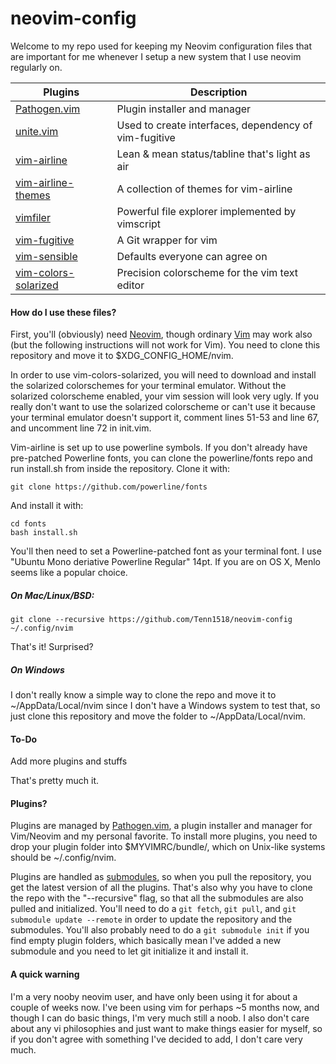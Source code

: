 # **neovim-config**

Welcome to my repo used for keeping my Neovim configuration files that are important for me whenever I setup a new system that I use neovim regularly on.

 Plugins | Description
 ------- | -----------
 [Pathogen.vim](https://github.com/tpope/vim-pathogen) | Plugin installer and manager
 [unite.vim](https://github.com/https://github.com/Shougo/unite.vim) | Used to create interfaces, dependency of vim-fugitive
 [vim-airline](https://github.com/vim-airline/vim-airline) | Lean & mean status/tabline that's light as air
 [vim-airline-themes](https://github.com/vim-airline/vim-airline-themes) | A collection of themes for vim-airline
 [vimfiler](https://github.com/Shougo/vimfiler.vim) | Powerful file explorer implemented by vimscript
 [vim-fugitive](https://github.com/tpope/vim-fugitive) | A Git wrapper for vim
 [vim-sensible](https://github.com/tpope/vim-sensible) | Defaults everyone can agree on
 [vim-colors-solarized](https://github.com/altercation/vim-colors-solarized) | Precision colorscheme for the vim text editor

#### How do I use these files?
First, you'll (obviously) need [Neovim](https://github.com/neovim/neovim), though ordinary [Vim](https://github.com/vim/vim) may work also (but the following instructions will not work for Vim). You need to clone this repository and move it to $XDG_CONFIG_HOME/nvim.

In order to use vim-colors-solarized, you will need to download and install the solarized colorschemes for your terminal emulator. Without the solarized colorscheme enabled, your vim session will look very ugly. If you really don't want to use the solarized colorscheme or can't use it because your terminal emulator doesn't support it, comment lines 51-53 and line 67, and uncomment line 72 in init.vim.


Vim-airline is set up to use powerline symbols. If you don't already have pre-patched Powerline fonts, you can clone the powerline/fonts repo and run install.sh from inside the repository. Clone it with:
```
git clone https://github.com/powerline/fonts
```
And install it with:
```
cd fonts
bash install.sh
```
You'll then need to set a Powerline-patched font as your terminal font. I use "Ubuntu Mono deriative Powerline Regular" 14pt. If you are on OS X, Menlo seems like a popular choice.

##### On Mac/Linux/BSD:
```
git clone --recursive https://github.com/Tenn1518/neovim-config ~/.config/nvim
```
That's it! Surprised?

##### On Windows
I don't really know a simple way to clone the repo and move it to ~/AppData/Local/nvim since I don't have a Windows system to test that, so just clone this repository and move the folder to ~/AppData/Local/nvim.

#### To-Do
Add more plugins and stuffs

That's pretty much it.

#### Plugins?
Plugins are managed by [Pathogen.vim](https://github.com/tpope/vim-pathogen), a plugin installer and manager for Vim/Neovim and my personal favorite. To install more plugins, you need to drop your plugin folder into $MYVIMRC/bundle/, which on Unix-like systems should be ~/.config/nvim. 

Plugins are handled as [submodules](https://www.git-scm.com/book/en/v2/Git-Tools-Submodules), so when you pull the repository, you get the latest version of all the plugins. That's also why you have to clone the repo with the "--recursive" flag, so that all the submodules are also pulled and initialized. You'll need to do a `git fetch`, `git pull`, and `git submodule update --remote` in order to update the repository and the submodules. You'll also probably need to do a `git submodule init` if you find empty plugin folders, which basically mean I've added a new submodule and you need to let git initialize it and install it.

#### A quick warning

I'm a very nooby neovim user, and have only been using it for about a couple of weeks now. I've been using vim for perhaps ~5 months now, and though I can do basic things, I'm very much still a noob. I also don't care about any vi philosophies and just want to make things easier for myself, so if you don't agree with something I've decided to add, I don't care very much.
